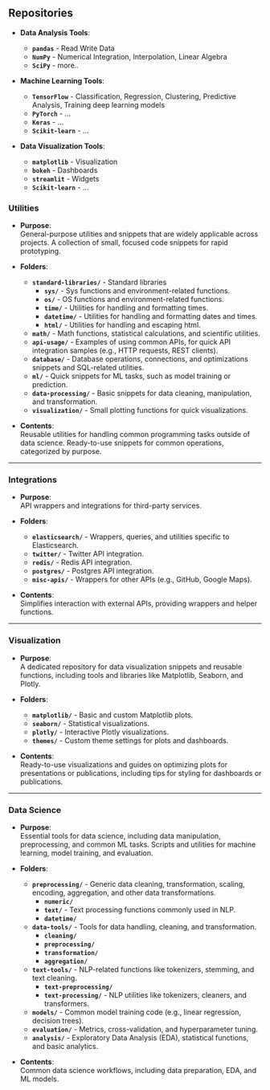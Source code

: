 ## Repositories

- **Data Analysis Tools**:
  - **`pandas`** - Read Write Data
  - **`NumPy`** - Numerical Integration, Interpolation, Linear Algebra
  - **`SciPy`** - more..

- **Machine Learning Tools**:
  - **`TensorFlow`** - Classification, Regression, Clustering, Predictive Analysis, Training deep learning models
  - **`PyTorch`** - ...
  - **`Keras`** - ...
  - **`Scikit-learn`** - ...
    
- **Data Visualization Tools**:
  - **`matplotlib`** - Visualization
  - **`bokeh`** - Dashboards
  - **`streamlit`** - Widgets
  - **`Scikit-learn`** - ...

### Utilities
- **Purpose**:  
  General-purpose utilities and snippets that are widely applicable across projects. A collection of small, focused code snippets for rapid prototyping.

- **Folders**:
  - **`standard-libraries/`** - Standard libraries
    - **`sys/`** - Sys functions and environment-related functions.
    - **`os/`** - OS functions and environment-related functions.
    - **`time/`** - Utilities for handling and formatting times. 
    - **`datetime/`** - Utilities for handling and formatting dates and times.
    - **`html/`** - Utilities for handling and escaping html.
  - **`math/`** - Math functions, statistical calculations, and scientific utilities.
  - **`api-usage/`** - Examples of using common APIs, for quick API integration samples (e.g., HTTP requests, REST clients).
  - **`database/`** - Database operations, connections, and optimizations snippets and SQL-related utilities.
  - **`ml/`** - Quick snippets for ML tasks, such as model training or prediction.
  - **`data-processing/`** - Basic snippets for data cleaning, manipulation, and transformation.
  - **`visualization/`** - Small plotting functions for quick visualizations.

- **Contents**:  
  Reusable utilities for handling common programming tasks outside of data science. Ready-to-use snippets for common operations, categorized by purpose.

---

### Integrations
- **Purpose**:  
  API wrappers and integrations for third-party services.

- **Folders**:
  - **`elasticsearch/`** - Wrappers, queries, and utilities specific to Elasticsearch.
  - **`twitter/`** - Twitter API integration.
  - **`redis/`** - Redis API integration.
  - **`postgres/`** - Postgres API integration.
  - **`misc-apis/`** - Wrappers for other APIs (e.g., GitHub, Google Maps).

- **Contents**:  
  Simplifies interaction with external APIs, providing wrappers and helper functions.

---

### Visualization
- **Purpose**:  
  A dedicated repository for data visualization snippets and reusable functions, including tools and libraries like Matplotlib, Seaborn, and Plotly.

- **Folders**:
  - **`matplotlib/`** - Basic and custom Matplotlib plots.
  - **`seaborn/`** - Statistical visualizations.
  - **`plotly/`** - Interactive Plotly visualizations.
  - **`themes/`** - Custom theme settings for plots and dashboards.

- **Contents**:  
  Ready-to-use visualizations and guides on optimizing plots for presentations or publications, including tips for styling for dashboards or publications.

---

### Data Science
- **Purpose**:  
  Essential tools for data science, including data manipulation, preprocessing, and common ML tasks. Scripts and utilities for machine learning, model training, and evaluation.

- **Folders**:
  - **`preprocessing/`** - Generic data cleaning, transformation, scaling, encoding, aggregation, and other data transformations.
    - **`numeric/`**
    - **`text/`** - Text processing functions commonly used in NLP.
    - **`datetime/`**
  - **`data-tools/`** - Tools for data handling, cleaning, and transformation.
    - **`cleaning/`**
    - **`preprocessing/`**
    - **`transformation/`**
    - **`aggregation/`**
  - **`text-tools/`** - NLP-related functions like tokenizers, stemming, and text cleaning.
    - **`text-preprocessing/`**
    - **`text-processing/`** - NLP utilities like tokenizers, cleaners, and transformers.
  - **`models/`** - Common model training code (e.g., linear regression, decision trees).
  - **`evaluation/`** - Metrics, cross-validation, and hyperparameter tuning.
  - **`analysis/`** - Exploratory Data Analysis (EDA), statistical functions, and basic analytics.

- **Contents**:  
  Common data science workflows, including data preparation, EDA, and ML models.
